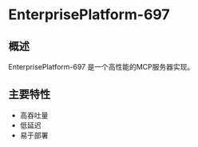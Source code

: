 # EnterprisePlatform-697

## 概述

EnterprisePlatform-697 是一个高性能的MCP服务器实现。

## 主要特性

- 高吞吐量
- 低延迟
- 易于部署
